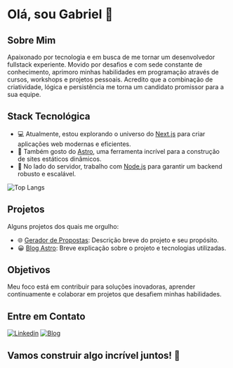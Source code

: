 # Olá, sou Gabriel 👋

## Sobre Mim

Apaixonado por tecnologia e em busca de me tornar um desenvolvedor fullstack experiente. Movido por desafios e com sede constante de conhecimento, aprimoro minhas habilidades em programação através de cursos, workshops e projetos pessoais. Acredito que a combinação de criatividade, lógica e persistência me torna um candidato promissor para a sua equipe.

## Stack Tecnológica

- 💻 Atualmente, estou explorando o universo do [Next.js](https://nextjs.org/) para criar aplicações web modernas e eficientes.
- 🌌 Também gosto do [Astro](https://astro.build/), uma ferramenta incrível para a construção de sites estáticos dinâmicos.
- 🚀 No lado do servidor, trabalho com [Node.js](https://nodejs.org/) para garantir um backend robusto e escalável.

![Top Langs](https://github-readme-stats.vercel.app/api/top-langs/?username=gabrielbasaglia&layout=compact)

## Projetos

Alguns projetos dos quais me orgulho:

- 🌐 [Gerador de Propostas](https://github.com/gabrielbasaglia/gerador-de-proposta): Descrição breve do projeto e seu propósito.
- 😀 [Blog Astro](https://github.com/gabrielbasaglia/BlogAstro): Breve explicação sobre o projeto e tecnologias utilizadas.

## Objetivos

Meu foco está em contribuir para soluções inovadoras, aprender continuamente e colaborar em projetos que desafiem minhas habilidades.

## Entre em Contato

[![Linkedin](https://img.shields.io/badge/LinkedIn-0077B5?style=for-the-badge&logo=linkedin&logoColor=white)](https://www.linkedin.com/in/gabrielbasaglia/)
[![Blog](https://img.shields.io/badge/Gmail-D14836?style=for-the-badge&logo=gmail&logoColor=white)](https://www.linkedin.com/in/gabrielbasaglia/)

## Vamos construir algo incrível juntos! 🚀
